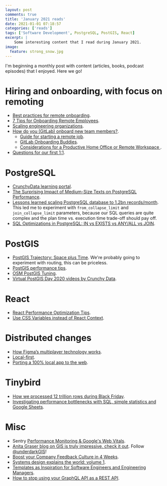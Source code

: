 ```yaml
---
layout: post
comments: true
title: 'January 2021 reads'
date: 2021-01-01 07:18:57
categories: ['reads']
tags: ['Software Development', PostgreSQL, PostGIS, React]
excerpt: |
    Some interesting content that I read during January 2021.
image:
  feature: strong_snow.jpg
---
```


I'm beginning a monthly post with content (articles, books, podcast episodes) that I enjoyed. Here we go!

# Hiring and onboarding, with focus on remoting

- [Best practices for remote onboarding](https://increment.com/remote/remote-onboarding-best-practices/).
- [7 Tips for Onboarding Remote Employees](https://fellow.app/blog/2020/onboarding-remote-employees/).
- [Scaling engineering organizations](https://stripe.com/es/atlas/guides/scaling-eng).
- [How do you (GitLab) onboard new team members?](https://about.gitlab.com/company/culture/all-remote/learning-and-development/#how-do-you-onboard-new-team-members).
    - [Guide for starting a remote job](https://about.gitlab.com/company/culture/all-remote/getting-started/).
    - [GitLab Onboarding Buddies](https://about.gitlab.com/handbook/people-group/general-onboarding/onboarding-buddies/).
    - [Considerations for a Productive Home Office or Remote Workspace ](https://about.gitlab.com/company/culture/all-remote/workspace/).
- [Questions for our first 1:1](https://larahogan.me/blog/first-one-on-one-questions/).

# PostgreSQL

- [CrunchyData learning portal](https://learn.crunchydata.com/).
- [The Surprising Impact of Medium-Size Texts on PostgreSQL Performance](https://hakibenita.com/sql-medium-text-performance).
- [Lessons learned scaling PostgreSQL database to 1.2bn records/month](https://gajus.medium.com/lessons-learned-scaling-postgresql-database-to-1-2bn-records-month-edc5449b3067). This led me to experiment with `from_collapse_limit` and `join_collapse_limit` parameters, because our SQL queries are quite complex and the plan time vs. execution time trade-off should pay off.
- [SQL Optimizations in PostgreSQL: IN vs EXISTS vs ANY/ALL vs JOIN](https://www.percona.com/blog/2020/04/16/sql-optimizations-in-postgresql-in-vs-exists-vs-any-all-vs-join/).

# PostGIS

- [PostGIS Trajectory: Space plus Time](https://blog.rustprooflabs.com/2020/11/postgis-trajectory-intro). We're probably going to experiment with routing, this can be priceless.
- [PostGIS performance tips](https://postgis.net/docs/performance_tips.html).
- [OSM PostGIS Tuning](https://wiki.openstreetmap.org/wiki/User:Species/PostGIS_Tuning).
- [Virtual PostGIS Day 2020 videos by Crunchy Data](https://www.youtube.com/playlist?list=PLesw5jpZchufVkPcwGYpiiijThFcPNlz_).

# React

- [React Performance Optimization Tips](https://dev.to/harshdand/react-performance-optimization-tips-4238?utm_source=digest_mailer&utm_medium=email&utm_campaign=digest_email).
- [Use CSS Variables instead of React Context](https://epicreact.dev/css-variables/).

# Distributed changes

- [How Figma’s multiplayer technology works](https://www.figma.com/blog/how-figmas-multiplayer-technology-works/).
- [Local-first](https://www.inkandswitch.com/local-first.html).
- [Porting a 100% local app to the web](https://actualbudget.com/blog/porting-local-app-web).

# Tinybird

- [How we processed 12 trillion rows during Black Friday](https://blog.tinybird.co/2020/12/21/how-we-setup-real-time-analytics-service-to-process-12-trillion-rows-during-black-friday/).
- [Investigating performance bottlenecks with SQL, simple statistics and Google Sheets](https://blog.tinybird.co/2020/12/15/eating-our-own-dog-food-how-we-investigate-performance-bottlenecks-using-our-product-and-google-sheets/).

# Misc

- Sentry [Performance Monitoring & Google's Web Vitals](https://www.youtube.com/watch?v=rEhs0S3YaN0&feature=emb_logo).
- [Anita Graser blog on GIS is truly impressive, check it out](https://anitagraser.com). Follow [@underdarkGIS](https://twitter.com/underdarkGIS)!
- [Boost your Company Feedback Culture in 4 Weeks](https://nerds.ontruck.com/boost-your-company-feedback-culture-in-4-weeks-b06cced093aa).
- [Systems design explains the world: volume 1](https://apenwarr.ca/log/20201227).
- [Templates as Inspiration for Software Engineers and Engineering Managers](https://blog.pragmaticengineer.com/templates-as-inspiration-for-software-engineers/).
- [How to stop using your GraphQL API as a REST API](https://thoughtbot.com/blog/how-to-stop-using-your-graphql-api-as-a-rest-api).
